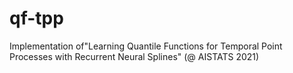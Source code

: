 # qf-tpp
Implementation of"Learning Quantile Functions for Temporal Point Processes with Recurrent Neural Splines" (@ AISTATS 2021)

